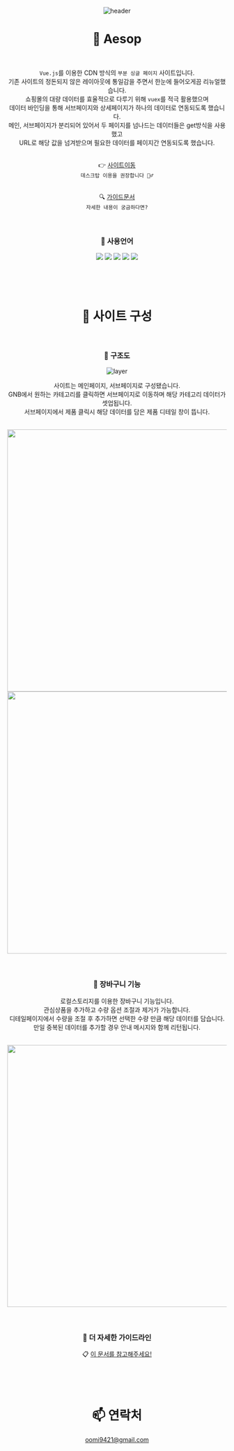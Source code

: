 <div align=center>
  
![header](https://capsule-render.vercel.app/api?type=waving&color=0:3f8e58,50:8cc161,100:92c06c&height=200&section=header&text=Aesop&fontColor=fff&fontSize=70&fontAlign=50&fontAlignY=40)


# 🌿 Aesop
<br>

`Vue.js`를 이용한 CDN 방식의 `부분 싱글 페이지` 사이트입니다.<br>
기존 사이트의 정돈되지 않은 레이아웃에 통일감을 주면서 한눈에 들어오게끔 리뉴얼했습니다.<br>
쇼핑몰의 대량 데이터를 효율적으로 다루기 위해 `vuex`를 적극 활용했으며<br>
데이터 바인딩을 통해 서브페이지와 상세페이지가 하나의 데이터로 연동되도록 했습니다.<br>
메인, 서브페이지가 분리되어 있어서 두 페이지를 넘나드는 데이터들은 get방식을 사용했고<br>
URL로 해당 값을 넘겨받으며 필요한 데이터를 페이지간 연동되도록 했습니다.<br>
<br>

👉 <a href="https://bbbgoat.github.io/Aesop/main/index.html">사이트이동</a> <br>
`데스크탑 이용을 권장합니다 🙇‍♂️` <br>
<br>

🔍 <a href="https://bbbgoat.github.io/Aesop/aesop_guide.pdf">가이드문서</a> <br>
`자세한 내용이 궁금하다면?`<br>
<br>
<br>

### 🌱 사용언어

<img src="https://img.shields.io/badge/Vue.js-4FC08D?style=flat-square&logo=Vue.js&logoColor=white"/> <img src="https://img.shields.io/badge/html5-E34F26?style=flat-square&logo=html5&logoColor=white"/> <img src="https://img.shields.io/badge/css3-1572B6?style=flat-square&logo=css3&logoColor=white"/> <img src="https://img.shields.io/badge/javascript-F7DF1E?style=flat-square&logo=javascript&logoColor=white"/> <img src="https://img.shields.io/badge/jquery-0769AD?style=flat-square&logo=jquery&logoColor=white"/>

<br>
<br>
<br>

# 🌿 사이트 구성

<br>

### 🌱 구조도

![layer](https://github.com/BbbGoat/Aesop/assets/120539949/0ac9a39e-47fb-467c-ba80-a7d2ce90403c)

사이트는 메인페이지, 서브페이지로 구성됐습니다. <br>
GNB에서 원하는 카테고리를 클릭하면 서브페이지로 이동하며 해당 카테고리 데이터가 셋업됩니다. <br>
서브페이지에서 제품 클릭시 해당 데이터를 담은 제품 디테일 창이 뜹니다. <br>

<br>

<img src="https://user-images.githubusercontent.com/120539949/257465212-158c2469-d3f6-48cd-b800-7dd8d20a5d52.png" width="600px" />

<img src="https://user-images.githubusercontent.com/120539949/257463146-4c2c5108-e7c9-4812-8790-e85bc15fc111.png" width="600px" />

<br>
<br>
<br>


### 🌱 장바구니 기능

로컬스토리지를 이용한 장바구니 기능입니다. <br>
관심상품을 추가하고 수량 옵션 조절과 제거가 가능합니다.<br>
디테일페이지에서 수량을 조절 후 추가하면 선택한 수량 만큼 해당 데이터를 담습니다.<br>
만일 중복된 데이터를 추가할 경우 안내 메시지와 함께 리턴됩니다.<br>
<br>

<img src="https://user-images.githubusercontent.com/120539949/257463126-175b19f3-f498-4be5-9a99-2bf4f578cec7.png" width="600px" />
<br>
<br>
<br>


### 📎 더 자세한 가이드라인


📋 <a href="https://bbbgoat.github.io/Aesop/aesop_guide.pdf">이 문서를 참고해주세요!</a>

<br>
<br>
<br>

# 📫 연락처
oomi9421@gmail.com

</div>

<br>
<br>


